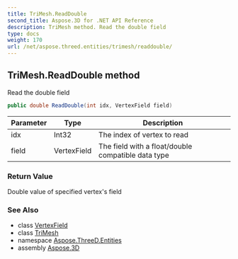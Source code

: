 ```yaml
---
title: TriMesh.ReadDouble
second_title: Aspose.3D for .NET API Reference
description: TriMesh method. Read the double field
type: docs
weight: 170
url: /net/aspose.threed.entities/trimesh/readdouble/
---
```

## TriMesh.ReadDouble method

Read the double field

```csharp
public double ReadDouble(int idx, VertexField field)
```

| Parameter | Type | Description |
| --- | --- | --- |
| idx | Int32 | The index of vertex to read |
| field | VertexField | The field with a float/double compatible data type |

### Return Value

Double value of specified vertex's field

### See Also

* class [VertexField](../../../aspose.threed.utilities/vertexfield/)
* class [TriMesh](../)
* namespace [Aspose.ThreeD.Entities](../../../aspose.threed.entities/)
* assembly [Aspose.3D](../../../)


